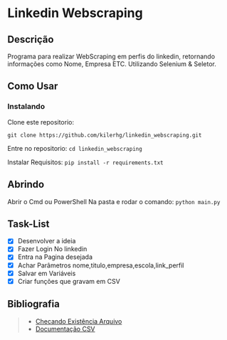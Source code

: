 # Linkedin Webscraping

## Descrição

Programa para realizar WebScraping em perfis do linkedin, retornando informações como Nome, Empresa ETC. Utilizando Selenium & Seletor.

## Como Usar

### Instalando
Clone este repositorio:

```git clone https://github.com/kilerhg/linkedin_webscraping.git```

Entre no repositorio:
```cd linkedin_webscraping```

Instalar Requisitos:
```pip install -r requirements.txt```

## Abrindo

Abrir o Cmd ou PowerShell Na pasta e rodar o comando: ```python main.py```

## Task-List

- [X] Desenvolver a ideia
- [X] Fazer Login No linkedin
- [X] Entra na Pagina desejada
- [X] Achar Parâmetros nome,titulo,empresa,escola,link_perfil
- [X] Salvar em Variáveis
- [X] Criar funções que gravam em CSV

## Bibliografia

> * [Checando Existência Arquivo](https://linuxize.com/post/python-check-if-file-exists/)
> * [Documentação CSV](https://docs.python.org/3/library/csv.html)
